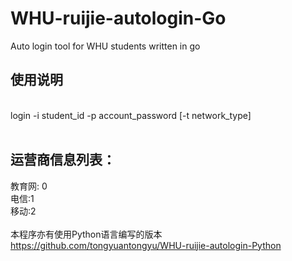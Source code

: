 # WHU-ruijie-autologin-Go
Auto login tool for WHU students written in go

## 使用说明</br>
</br>
login -i student_id -p account_password [-t network_type]</br>
</br>

## 运营商信息列表：</br>
教育网: 0</br>
电信:1</br>
移动:2</br>
</br>
本程序亦有使用Python语言编写的版本</br>
https://github.com/tongyuantongyu/WHU-ruijie-autologin-Python
